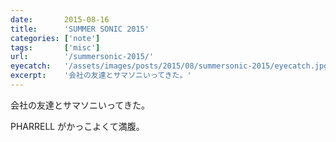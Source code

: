 ```yaml
---
date:       2015-08-16
title:      'SUMMER SONIC 2015'
categories: ['note']
tags:       ['misc']
url:        '/summersonic-2015/'
eyecatch:   '/assets/images/posts/2015/08/summersonic-2015/eyecatch.jpg'
excerpt:    '会社の友達とサマソニいってきた。'
---
```


会社の友達とサマソニいってきた。

PHARRELL がかっこよくて満腹。
